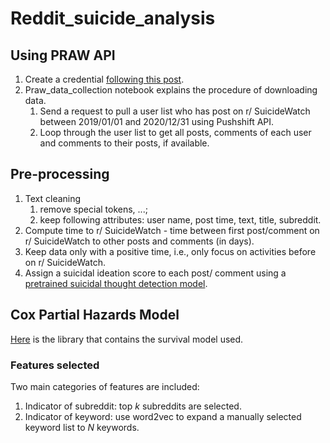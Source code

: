 # Reddit_suicide_analysis
## Using PRAW API
1. Create a credential [following this post](https://towardsdatascience.com/how-to-use-the-reddit-api-in-python-5e05ddfd1e5c).
2. Praw_data_collection notebook explains the procedure of downloading data.
    1. Send a request to pull a user list who has post on r/ SuicideWatch between 2019/01/01 and 2020/12/31 using Pushshift API.
    2. Loop through the user list to get all posts, comments of each user and comments to their posts, if available.
## Pre-processing
1. Text cleaning 
    1. remove special tokens, ...; 
    2. keep following attributes: user name, post time, text, title, subreddit.
3. Compute time to r/ SuicideWatch - time between first post/comment on r/ SuicideWatch to other posts and comments (in days).
4. Keep data only with a positive time, i.e., only focus on activities before on r/ SuicideWatch.
5. Assign a suicidal ideation score to each post/ comment using a [pretrained suicidal thought detection model](https://www.kaggle.com/abhijitsingh001/suicidal-thought-detection/data?select=glove.840B.300d.pkl).
## Cox Partial Hazards Model
[Here](https://lifelines.readthedocs.io/en/latest/Survival%20Regression.html) is the library that contains the survival model used. 
### Features selected
Two main categories of features are included:
1. Indicator of subreddit: top *k* subreddits are selected.
2. Indicator of keyword: use word2vec to expand a manually selected keyword list to *N* keywords.
